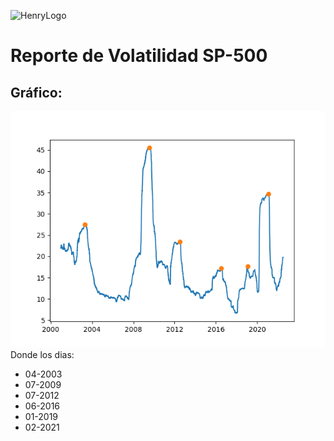 ![HenryLogo](https://d31uz8lwfmyn8g.cloudfront.net/Assets/logo-henry-white-lg.png)
# Reporte de Volatilidad SP-500
## Gráfico:
![Report](report_peaks-29_06_2022.png)
Donde los dias:
- 04-2003
- 07-2009
- 07-2012
- 06-2016
- 01-2019
- 02-2021
 